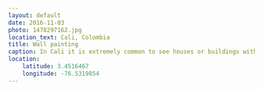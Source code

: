 ```yaml
---
layout: default
date: 2016-11-03
photo: 1478297162.jpg
location_text: Cali, Colombia
title: Wall painting
caption: In Cali it is extremely common to see houses or buildings with the walls painted with one or two solid colors. At the same time many ones have nice illustrations which are either abstract or very realistic.
location:
    latitude: 3.4516467
    longitude: -76.5319854
---
```

